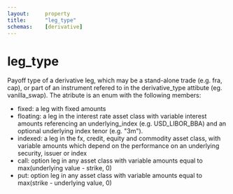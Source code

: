 ```yaml
---
layout:     property
title:      "leg_type"
schemas:    [derivative]
---
```


# leg_type
Payoff type of a derivative leg, which may be a stand-alone trade (e.g. fra, cap), or part of an instrument refered to in the derivative_type attibute (eg. vanilla_swap). The atribute is an enum with the following members:
- fixed: a leg with fixed amounts
- floating: a leg in the interest rate asset class with variable interest amounts referencing an underlying_index (e.g. USD_LIBOR_BBA) and an optional underlying index tenor (e.g. "3m").
- indexed: a leg in the fx, credit, equity and commodity asset class, with variable amounts which depend on the performance on an underlying security, issuer or index
- call: option leg in any asset class with variable amounts equal to max(underlying value - strike, 0)
- put: option leg in any asset class with variable amounts equal to max(strike - underlying value, 0)